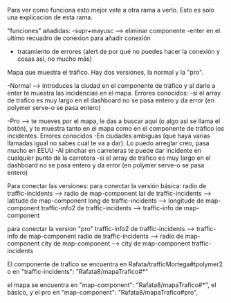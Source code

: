 Para ver como funciona esto mejor vete a otra rama a verlo.
Esto es solo una explicacion de esta rama.

"funciones" añadidas:
  -supr+mayusc --> eliminar componente
  -enter en el ultimo recuadro de conexion para añadir conexión
  - tratamiento de errores (alert de por qué no puedes hacer la conexión y cosas así, no mucho más)
  
Mapa que muestra el tráfico. Hay dos versiones, la normal y la "pro".
      
  -Normal --> introduces la ciudad en el componente de tráfico y al darle a enter te muestra las incidencias en el mapa.      Errores conocidos:
      -si el array de trafico es muy largo en el dashboard no se pasa entero y da error (en polymer serve-o se pasa entero)
      
  -Pro --> te mueves por el mapa, le das a buscar aquí (o algo así se llama el botón), y te muestra tanto en el 
            mapa como en el componente de tráfico los incidentes. Errores conocidos
                -En ciudades ambiguas (que haya varias llamadas igual no sabes cuál te va a dar). Lo puedo arreglar creo,
                      pasa mucho en EEUU
                -Al pinchar en carreteras te puede dar incidente en cualquier punto de la carretera
                -si el array de trafico es muy largo en el dashboard no se pasa entero y da error (en polymer serve-o se pasa entero)
                
                
  Para conectar las versiones:
  para conectar la versión básica:
    radio de traffic-incidents --> radio de map-component
    lat de traffic-incidents --> latitude de map-component
    long de traffic-incidents --> longitude de map-component
    traffic-info2 de traffic-incidents --> traffic-info de map-component

para conectar la version "pro"
   traffic-info2 de traffic-incidents --> traffic-info de map-component
    radio de traffic-incidents --> radio de map-component
    city de map-component --> city de map-component traffic-incidents
    
 El componente de trafico se encuentra en Rafata/trafficMortega#tpolymer2  o en  "traffic-incidents": "Rafata8/mapaTrafico#*"
 
 el mapa se encuentra en "map-component": "Rafata8/mapaTrafico#*", el básico, y el pro en "map-component": "Rafata8/mapaTrafico#pro",
                

